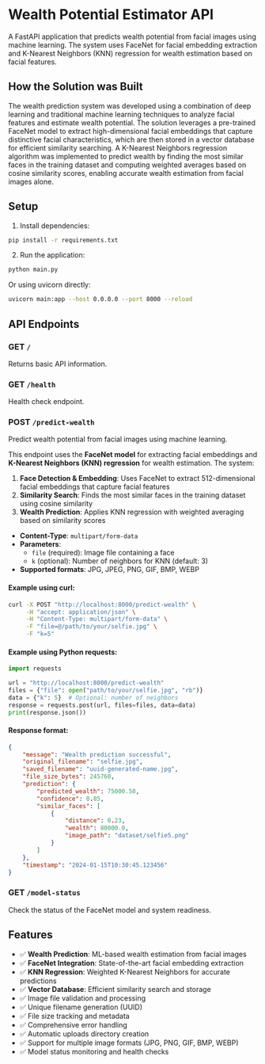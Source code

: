 # Wealth Potential Estimator API

A FastAPI application that predicts wealth potential from facial images using machine learning. The system uses FaceNet for facial embedding extraction and K-Nearest Neighbors (KNN) regression for wealth estimation based on facial features.

## How the Solution was Built

The wealth prediction system was developed using a combination of deep learning and traditional machine learning techniques to analyze facial features and estimate wealth potential. The solution leverages a pre-trained FaceNet model to extract high-dimensional facial embeddings that capture distinctive facial characteristics, which are then stored in a vector database for efficient similarity searching. A K-Nearest Neighbors regression algorithm was implemented to predict wealth by finding the most similar faces in the training dataset and computing weighted averages based on cosine similarity scores, enabling accurate wealth estimation from facial images alone.

## Setup

1. Install dependencies:
```bash
pip install -r requirements.txt
```

2. Run the application:
```bash
python main.py
```

Or using uvicorn directly:
```bash
uvicorn main:app --host 0.0.0.0 --port 8000 --reload
```

## API Endpoints

### GET `/`
Returns basic API information.

### GET `/health`
Health check endpoint.

### POST `/predict-wealth`
Predict wealth potential from facial images using machine learning.

This endpoint uses the **FaceNet model** for extracting facial embeddings and **K-Nearest Neighbors (KNN) regression** for wealth estimation. The system:

1. **Face Detection & Embedding**: Uses FaceNet to extract 512-dimensional facial embeddings that capture facial features
2. **Similarity Search**: Finds the most similar faces in the training dataset using cosine similarity
3. **Wealth Prediction**: Applies KNN regression with weighted averaging based on similarity scores

- **Content-Type**: `multipart/form-data`
- **Parameters**: 
  - `file` (required): Image file containing a face
  - `k` (optional): Number of neighbors for KNN (default: 3)
- **Supported formats**: JPG, JPEG, PNG, GIF, BMP, WEBP

#### Example using curl:
```bash
curl -X POST "http://localhost:8000/predict-wealth" \
     -H "accept: application/json" \
     -H "Content-Type: multipart/form-data" \
     -F "file=@/path/to/your/selfie.jpg" \
     -F "k=5"
```

#### Example using Python requests:
```python
import requests

url = "http://localhost:8000/predict-wealth"
files = {"file": open("path/to/your/selfie.jpg", "rb")}
data = {"k": 5}  # Optional: number of neighbors
response = requests.post(url, files=files, data=data)
print(response.json())
```

#### Response format:
```json
{
    "message": "Wealth prediction successful",
    "original_filename": "selfie.jpg",
    "saved_filename": "uuid-generated-name.jpg",
    "file_size_bytes": 245760,
    "prediction": {
        "predicted_wealth": 75000.50,
        "confidence": 0.85,
        "similar_faces": [
            {
                "distance": 0.23,
                "wealth": 80000.0,
                "image_path": "dataset/selfie5.png"
            }
        ]
    },
    "timestamp": "2024-01-15T10:30:45.123456"
}
```

### GET `/model-status`
Check the status of the FaceNet model and system readiness.

## Features

- ✅ **Wealth Prediction**: ML-based wealth estimation from facial images
- ✅ **FaceNet Integration**: State-of-the-art facial embedding extraction
- ✅ **KNN Regression**: Weighted K-Nearest Neighbors for accurate predictions
- ✅ **Vector Database**: Efficient similarity search and storage
- ✅ Image file validation and processing
- ✅ Unique filename generation (UUID)
- ✅ File size tracking and metadata
- ✅ Comprehensive error handling
- ✅ Automatic uploads directory creation
- ✅ Support for multiple image formats (JPG, PNG, GIF, BMP, WEBP)
- ✅ Model status monitoring and health checks
